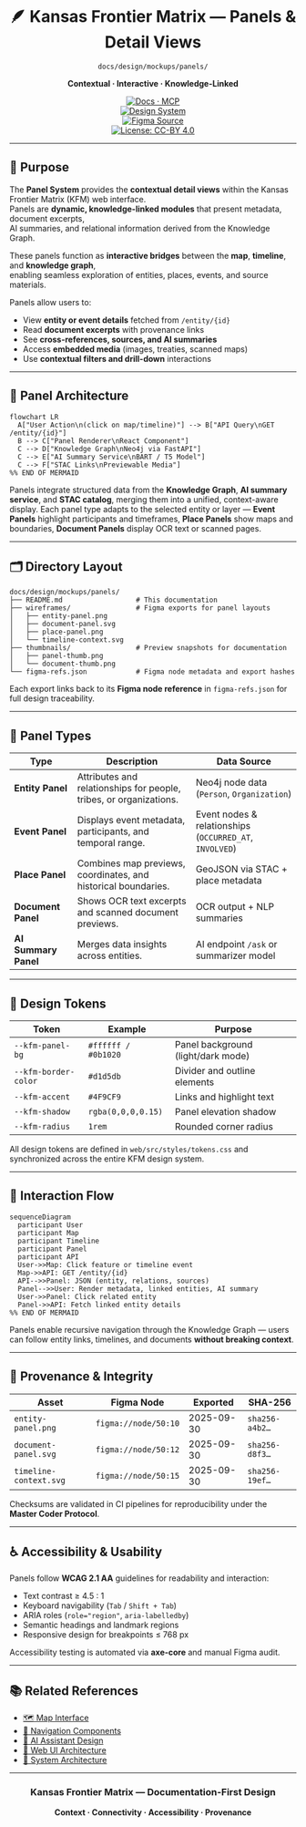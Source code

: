 <div align="center">

# 🪶 Kansas Frontier Matrix — Panels & Detail Views  
`docs/design/mockups/panels/`

**Contextual · Interactive · Knowledge-Linked**

[![Docs · MCP](https://img.shields.io/badge/Docs-MCP-blue)](../../../../docs/)  
[![Design System](https://img.shields.io/badge/Design-System-green)](../../../../docs/design/)  
[![Figma Source](https://img.shields.io/badge/Figma-Panel%20System-purple)](./figma-refs.json)  
[![License: CC-BY 4.0](https://img.shields.io/badge/License-CC--BY%204.0-lightgrey)](../../../../LICENSE)

</div>

---

## 🎯 Purpose

The **Panel System** provides the **contextual detail views** within the Kansas Frontier Matrix (KFM) web interface.  
Panels are **dynamic, knowledge-linked modules** that present metadata, document excerpts,  
AI summaries, and relational information derived from the Knowledge Graph.  

These panels function as **interactive bridges** between the **map**, **timeline**, and **knowledge graph**,  
enabling seamless exploration of entities, places, events, and source materials.

Panels allow users to:
- View **entity or event details** fetched from `/entity/{id}`
- Read **document excerpts** with provenance links  
- See **cross-references, sources, and AI summaries**  
- Access **embedded media** (images, treaties, scanned maps)  
- Use **contextual filters and drill-down** interactions  

---

## 🧩 Panel Architecture

```mermaid
flowchart LR
  A["User Action\n(click on map/timeline)"] --> B["API Query\nGET /entity/{id}"]
  B --> C["Panel Renderer\nReact Component"]
  C --> D["Knowledge Graph\nNeo4j via FastAPI"]
  C --> E["AI Summary Service\nBART / T5 Model"]
  C --> F["STAC Links\nPreviewable Media"]
%% END OF MERMAID
````

Panels integrate structured data from the **Knowledge Graph**, **AI summary service**, and **STAC catalog**,
merging them into a unified, context-aware display.
Each panel type adapts to the selected entity or layer —
**Event Panels** highlight participants and timeframes,
**Place Panels** show maps and boundaries,
**Document Panels** display OCR text or scanned pages.

---

## 🗂️ Directory Layout

```text
docs/design/mockups/panels/
├── README.md                  # This documentation
├── wireframes/                # Figma exports for panel layouts
│   ├── entity-panel.png
│   ├── document-panel.svg
│   ├── place-panel.png
│   └── timeline-context.svg
├── thumbnails/                # Preview snapshots for documentation
│   ├── panel-thumb.png
│   └── document-thumb.png
└── figma-refs.json            # Figma node metadata and export hashes
```

Each export links back to its **Figma node reference** in `figma-refs.json` for full design traceability.

---

## 🧭 Panel Types

| Type                 | Description                                                        | Data Source                                             |
| -------------------- | ------------------------------------------------------------------ | ------------------------------------------------------- |
| **Entity Panel**     | Attributes and relationships for people, tribes, or organizations. | Neo4j node data (`Person`, `Organization`)              |
| **Event Panel**      | Displays event metadata, participants, and temporal range.         | Event nodes & relationships (`OCCURRED_AT`, `INVOLVED`) |
| **Place Panel**      | Combines map previews, coordinates, and historical boundaries.     | GeoJSON via STAC + place metadata                       |
| **Document Panel**   | Shows OCR text excerpts and scanned document previews.             | OCR output + NLP summaries                              |
| **AI Summary Panel** | Merges data insights across entities.                              | AI endpoint `/ask` or summarizer model                  |

---

## 🎨 Design Tokens

| Token                | Example             | Purpose                            |
| -------------------- | ------------------- | ---------------------------------- |
| `--kfm-panel-bg`     | `#ffffff / #0b1020` | Panel background (light/dark mode) |
| `--kfm-border-color` | `#d1d5db`           | Divider and outline elements       |
| `--kfm-accent`       | `#4F9CF9`           | Links and highlight text           |
| `--kfm-shadow`       | `rgba(0,0,0,0.15)`  | Panel elevation shadow             |
| `--kfm-radius`       | `1rem`              | Rounded corner radius              |

All design tokens are defined in `web/src/styles/tokens.css`
and synchronized across the entire KFM design system.

---

## 🧠 Interaction Flow

```mermaid
sequenceDiagram
  participant User
  participant Map
  participant Timeline
  participant Panel
  participant API
  User->>Map: Click feature or timeline event
  Map->>API: GET /entity/{id}
  API-->>Panel: JSON (entity, relations, sources)
  Panel-->>User: Render metadata, linked entities, AI summary
  User->>Panel: Click related entity
  Panel->>API: Fetch linked entity details
%% END OF MERMAID
```

Panels enable recursive navigation through the Knowledge Graph —
users can follow entity links, timelines, and documents **without breaking context**.

---

## 🧾 Provenance & Integrity

| Asset                  | Figma Node           | Exported   | SHA-256        |
| ---------------------- | -------------------- | ---------- | -------------- |
| `entity-panel.png`     | `figma://node/50:10` | 2025-09-30 | `sha256-a4b2…` |
| `document-panel.svg`   | `figma://node/50:12` | 2025-09-30 | `sha256-d8f3…` |
| `timeline-context.svg` | `figma://node/50:15` | 2025-09-30 | `sha256-19ef…` |

Checksums are validated in CI pipelines for reproducibility under the **Master Coder Protocol**.

---

## ♿ Accessibility & Usability

Panels follow **WCAG 2.1 AA** guidelines for readability and interaction:

* Text contrast ≥ 4.5 : 1
* Keyboard navigability (`Tab` / `Shift + Tab`)
* ARIA roles (`role="region"`, `aria-labelledby`)
* Semantic headings and landmark regions
* Responsive design for breakpoints ≤ 768 px

Accessibility testing is automated via **axe-core** and manual Figma audit.

---

## 📚 Related References

* [🗺️ Map Interface](../map/README.md)
* [🧭 Navigation Components](../figma/components/navigation/README.md)
* [🤖 AI Assistant Design](../ai-assistant/README.md)
* [🧱 Web UI Architecture](../../../../architecture/web_ui_architecture_review.md)
* [🧩 System Architecture](../../../../architecture/README.md)

---

<div align="center">

### Kansas Frontier Matrix — Documentation-First Design

**Context · Connectivity · Accessibility · Provenance**

</div>
